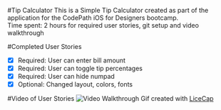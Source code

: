 #Tip Calculator
This is a Simple Tip Calculator created as part of the application for the CodePath iOS for Designers bootcamp.<br/>
Time spent: 2 hours for required user stories, git setup and video walkthrough

#Completed User Stories
 * [x] Required: User can enter bill amount<br/>
 * [x] Required: User can toggle tip percentages<br/>
 * [x] Required: User can hide numpad<br/>
 * [x] Optional: Changed layout, colors, fonts<br/>
 
#Video of User Stories
![Video Walkthrough](anim_tips.gif)
Gif created with [LiceCap](http://www.cockos.com/licecap/)
